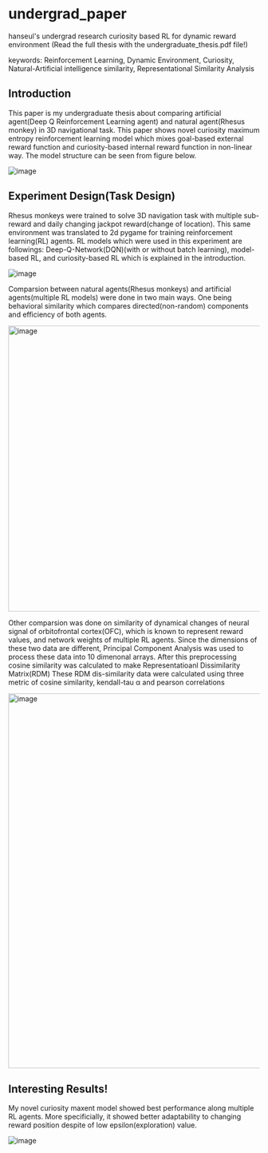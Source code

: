# undergrad_paper
hanseul's undergrad research curiosity based RL for dynamic reward environment 
(Read the full thesis with the undergraduate_thesis.pdf file!)

keywords: Reinforcement Learning, Dynamic Environment, Curiosity, Natural-Artificial intelligence similarity, Representational Similarity Analysis

## Introduction

This paper is my undergraduate thesis about comparing artificial agent(Deep Q Reinforcement Learning agent) and natural agent(Rhesus monkey) in 3D navigational task.
This paper shows novel curiosity maximum entropy reinforcement learning model which mixes goal-based external reward function and curiosity-based internal reward function in non-linear way. The model structure can be seen from figure below.

![image](https://github.com/k1seul/undergrad_paper/assets/117340073/347b13db-d070-4b59-bc6a-b37dfcf5da37)

## Experiment Design(Task Design) 

Rhesus monkeys were trained to solve 3D navigation task with multiple sub-reward and daily changing jackpot reward(change of location). This same environment was translated to 2d pygame for training reinforcement learning(RL) agents.
RL models which were used in this experiment are followings: Deep-Q-Network(DQN)(with or without batch learning), model-based RL, and curiosity-based RL which is explained in the introduction.


![image](https://github.com/k1seul/undergrad_paper/assets/117340073/2d68ff2d-711a-4a54-85cd-427c243d2a7b)

Comparsion between natural agents(Rhesus monkeys) and artificial agents(multiple RL models) were done in two main ways. One being behavioral similarity which compares directed(non-random) components and efficiency of both agents.

<img width="572" alt="image" src="https://github.com/k1seul/undergrad_paper/assets/117340073/ca212a34-8cf5-47df-92a2-9bd07e88ca2f">

Other comparsion was done on similarity of dynamical changes of neural signal of orbitofrontal cortex(OFC), which is known to represent reward values, and network weights of multiple RL agents.
Since the dimensions of these two data are different, Principal Component Analysis was used to process these data into 10 dimenonal arrays. After this preprocessing cosine similarity was calculated to make Representatioanl Dissimilarity Matrix(RDM) 
These RDM dis-similarity data were calculated using three metric of cosine similarity, kendall-tau α and pearson correlations

<img width="750" alt="image" src="https://github.com/k1seul/undergrad_paper/assets/117340073/ed250415-0f98-4fef-b926-f25d9c7696d0">

## Interesting Results! 

My novel curiosity maxent model showed best performance along multiple RL agents. More specificially, it showed better adaptability to changing reward position despite of low epsilon(exploration) value. 

![image](https://github.com/k1seul/undergrad_paper/assets/117340073/3284c922-ba94-4fd1-88f3-f89f0e559aa4)

